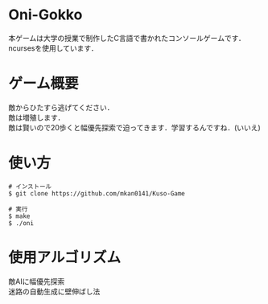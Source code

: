 # Oni-Gokko
本ゲームは大学の授業で制作したC言語で書かれたコンソールゲームです．  
ncursesを使用しています．  

# ゲーム概要

敵からひたすら逃げてください．  
敵は増殖します．  
敵は賢いので20歩くと幅優先探索で迫ってきます．学習するんですね．(いいえ)  

# 使い方
```text
# インストール
$ git clone https://github.com/mkan0141/Kuso-Game

# 実行
$ make
$ ./oni
```

# 使用アルゴリズム
敵AIに幅優先探索  
迷路の自動生成に壁伸ばし法
